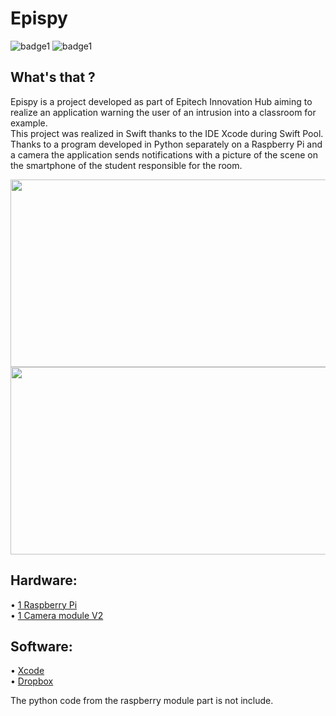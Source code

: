 # Epispy
![badge1](https://img.shields.io/badge/license-MIT-brightgreen.svg)
![badge1](https://img.shields.io/badge/language-Swift-yellow.svg)
## What's that ?
Epispy is a project developed as part of Epitech Innovation Hub aiming to realize an application warning the user of an intrusion into a classroom for example.</br>
This project was realized in Swift thanks to the IDE Xcode during Swift Pool.</br>
Thanks to a program developed in Python separately on a Raspberry Pi and a camera the application sends notifications with a picture of the scene on the smartphone of the student responsible for the room.</br>

<img src="http://image.noelshack.com/fichiers/2017/46/3/1510769943-13072056-10207883236577867-54609209-o.jpg" alt="" data-canonical-src="http://image.noelshack.com/fichiers/2017/46/3/1510769943-13072056-10207883236577867-54609209-o.jpg" width="600" height="300" />

<img src="http://image.noelshack.com/fichiers/2017/46/3/1510769943-13112573-10207883255858349-269484633-o.jpg" alt="" data-canonical-src="http://image.noelshack.com/fichiers/2017/46/3/1510769943-13112573-10207883255858349-269484633-o.jpg" width="600" height="300" />

## Hardware:
• [1 Raspberry Pi](https://www.raspberrypi.org)</br>
• [1 Camera module V2](https://www.raspberrypi.org/products/camera-module-v2/)
## Software:
• [Xcode](https://itunes.apple.com/fr/app/xcode/id497799835?ls=1&mt=12)</br>
• [Dropbox](https://www.dropbox.com)

The python code from the raspberry module part is not include.
